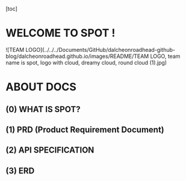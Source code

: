 [toc]



# WELCOME TO SPOT !

![TEAM LOGO](../../../Documents/GitHub/dalcheonroadhead-github-blog/dalcheonroadhead.github.io/images/README/TEAM LOGO, team name is spot, logo with cloud, dreamy cloud, round cloud (1).jpg)

# ABOUT DOCS

## (0) WHAT IS SPOT?

## (1) PRD (Product Requirement Document)

## (2) API SPECIFICATION

## (3) ERD


